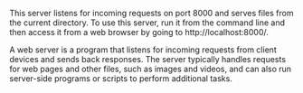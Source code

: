 This server listens for incoming requests on port 8000 and serves files from the current directory. To use this server, run it from the command line and then access it from a web browser by going to http://localhost:8000/.




A web server is a program that listens for incoming requests from client devices and sends back responses. The server typically handles requests for web pages and other files, such as images and videos, and can also run server-side programs or scripts to perform additional tasks.
